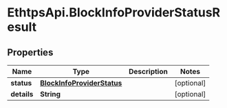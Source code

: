 # EthtpsApi.BlockInfoProviderStatusResult

## Properties

Name | Type | Description | Notes
------------ | ------------- | ------------- | -------------
**status** | [**BlockInfoProviderStatus**](BlockInfoProviderStatus.md) |  | [optional] 
**details** | **String** |  | [optional] 


